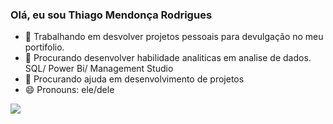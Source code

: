 ### Olá, eu sou Thiago Mendonça Rodrigues

- 🔭 Trabalhando em desvolver projetos pessoais para devulgação no meu portifolio.
- 🌱 Procurando desenvolver habilidade analiticas em analise de dados. SQL/ Power Bi/ Management Studio
- 🤔 Procurando ajuda em desenvolvimento de projetos
- 😄 Pronouns: ele/dele
 
<div> 
  <a href="https://www.linkedin.com/in/thiago-mendonça-rodrigues-507494235" target="_blank"><img src="https://img.shields.io/badge/-LinkedIn-%230077B5?style=for-the-badge&logo=linkedin&logoColor=white" target="_blank"></a> 
  
</div>

